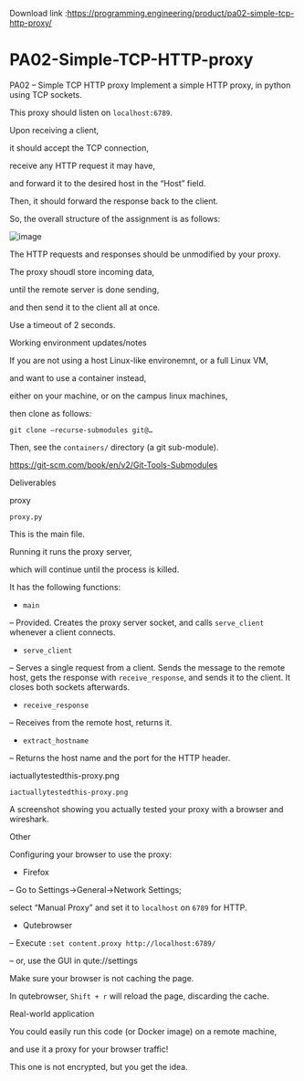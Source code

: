 Download link :https://programming.engineering/product/pa02-simple-tcp-http-proxy/

# PA02-Simple-TCP-HTTP-proxy
PA02 – Simple TCP HTTP proxy
Implement a simple HTTP proxy, in python using TCP sockets.

This proxy should listen on `localhost:6789`.

Upon receiving a client,

it should accept the TCP connection,

receive any HTTP request it may have,

and forward it to the desired host in the “Host” field.

Then, it should forward the response back to the client.

So, the overall structure of the assignment is as follows:

![image](proxy.png)

The HTTP requests and responses should be unmodified by your proxy.

The proxy shoudl store incoming data,

until the remote server is done sending,

and then send it to the client all at once.

Use a timeout of 2 seconds.

Working environment updates/notes

If you are not using a host Linux-like environemnt, or a full Linux VM,

and want to use a container instead,

either on your machine, or on the campus linux machines,

then clone as follows:

`git clone –recurse-submodules git@…`

Then, see the `containers/` directory (a git sub-module).

https://git-scm.com/book/en/v2/Git-Tools-Submodules

Deliverables

proxy

`proxy.py`

This is the main file.

Running it runs the proxy server,

which will continue until the process is killed.

It has the following functions:

* `main`

– Provided. Creates the proxy server socket, and calls `serve_client` whenever a client connects.

* `serve_client`

– Serves a single request from a client. Sends the message to the remote host, gets the response with `receive_response`, and sends it to the client. It closes both sockets afterwards.

* `receive_response`

– Receives from the remote host, returns it.

* `extract_hostname`

– Returns the host name and the port for the HTTP header.

iactuallytestedthis-proxy.png

`iactuallytestedthis-proxy.png`

A screenshot showing you actually tested your proxy with a browser and wireshark.

Other

Configuring your browser to use the proxy:

* Firefox

– Go to Settings->General->Network Settings;

select “Manual Proxy” and set it to `localhost` on `6789` for HTTP.

* Qutebrowser

– Execute `:set content.proxy http://localhost:6789/ `

– or, use the GUI in qute://settings

Make sure your browser is not caching the page.

In qutebrowser, `Shift + r` will reload the page, discarding the cache.

Real-world application

You could easily run this code (or Docker image) on a remote machine,

and use it a proxy for your browser traffic!

This one is not encrypted, but you get the idea.
